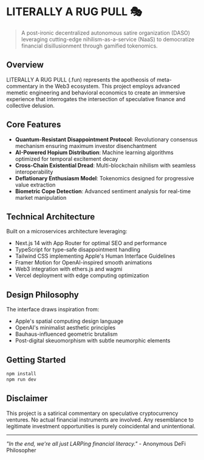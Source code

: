 # LITERALLY A RUG PULL 🎭

> A post-ironic decentralized autonomous satire organization (DASO) leveraging cutting-edge nihilism-as-a-service (NaaS) to democratize financial disillusionment through gamified tokenomics.

## Overview

LITERALLY A RUG PULL (.fun) represents the apotheosis of meta-commentary in the Web3 ecosystem. This project employs advanced memetic engineering and behavioral economics to create an immersive experience that interrogates the intersection of speculative finance and collective delusion.

## Core Features

- **Quantum-Resistant Disappointment Protocol**: Revolutionary consensus mechanism ensuring maximum investor disenchantment
- **AI-Powered Hopium Distribution**: Machine learning algorithms optimized for temporal excitement decay
- **Cross-Chain Existential Dread**: Multi-blockchain nihilism with seamless interoperability
- **Deflationary Enthusiasm Model**: Tokenomics designed for progressive value extraction
- **Biometric Cope Detection**: Advanced sentiment analysis for real-time market manipulation

## Technical Architecture

Built on a microservices architecture leveraging:
- Next.js 14 with App Router for optimal SEO and performance
- TypeScript for type-safe disappointment handling
- Tailwind CSS implementing Apple's Human Interface Guidelines
- Framer Motion for OpenAI-inspired smooth animations
- Web3 integration with ethers.js and wagmi
- Vercel deployment with edge computing optimization

## Design Philosophy

The interface draws inspiration from:
- Apple's spatial computing design language
- OpenAI's minimalist aesthetic principles
- Bauhaus-influenced geometric brutalism
- Post-digital skeuomorphism with subtle neumorphic elements

## Getting Started

```bash
npm install
npm run dev
```

## Disclaimer

This project is a satirical commentary on speculative cryptocurrency ventures. No actual financial instruments are involved. Any resemblance to legitimate investment opportunities is purely coincidental and unintentional.

---

*"In the end, we're all just LARPing financial literacy."* - Anonymous DeFi Philosopher